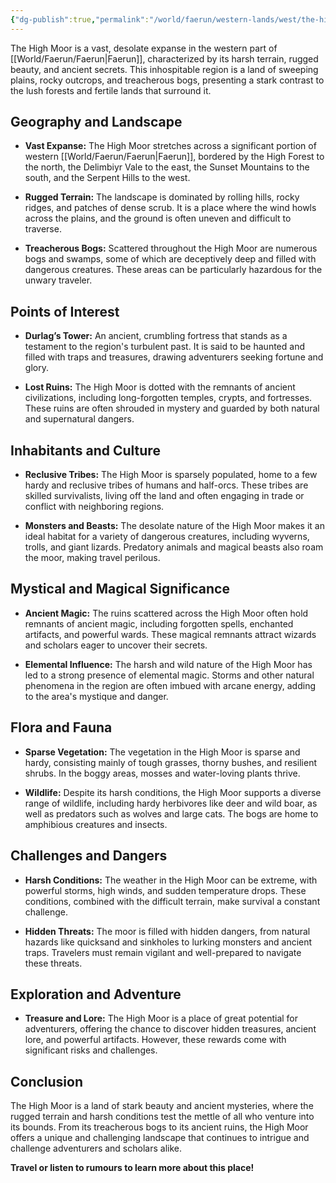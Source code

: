 ```yaml
---
{"dg-publish":true,"permalink":"/world/faerun/western-lands/west/the-high-moor/"}
---
```


The High Moor is a vast, desolate expanse in the western part of [[World/Faerun/Faerun\|Faerun]], characterized by its harsh terrain, rugged beauty, and ancient secrets. This inhospitable region is a land of sweeping plains, rocky outcrops, and treacherous bogs, presenting a stark contrast to the lush forests and fertile lands that surround it.

## Geography and Landscape

- **Vast Expanse:** The High Moor stretches across a significant portion of western [[World/Faerun/Faerun\|Faerun]], bordered by the High Forest to the north, the Delimbiyr Vale to the east, the Sunset Mountains to the south, and the Serpent Hills to the west.

- **Rugged Terrain:** The landscape is dominated by rolling hills, rocky ridges, and patches of dense scrub. It is a place where the wind howls across the plains, and the ground is often uneven and difficult to traverse.

- **Treacherous Bogs:** Scattered throughout the High Moor are numerous bogs and swamps, some of which are deceptively deep and filled with dangerous creatures. These areas can be particularly hazardous for the unwary traveler.

## Points of Interest

- **Durlag’s Tower:** An ancient, crumbling fortress that stands as a testament to the region's turbulent past. It is said to be haunted and filled with traps and treasures, drawing adventurers seeking fortune and glory.

- **Lost Ruins:** The High Moor is dotted with the remnants of ancient civilizations, including long-forgotten temples, crypts, and fortresses. These ruins are often shrouded in mystery and guarded by both natural and supernatural dangers.

## Inhabitants and Culture

- **Reclusive Tribes:** The High Moor is sparsely populated, home to a few hardy and reclusive tribes of humans and half-orcs. These tribes are skilled survivalists, living off the land and often engaging in trade or conflict with neighboring regions.

- **Monsters and Beasts:** The desolate nature of the High Moor makes it an ideal habitat for a variety of dangerous creatures, including wyverns, trolls, and giant lizards. Predatory animals and magical beasts also roam the moor, making travel perilous.

## Mystical and Magical Significance

- **Ancient Magic:** The ruins scattered across the High Moor often hold remnants of ancient magic, including forgotten spells, enchanted artifacts, and powerful wards. These magical remnants attract wizards and scholars eager to uncover their secrets.

- **Elemental Influence:** The harsh and wild nature of the High Moor has led to a strong presence of elemental magic. Storms and other natural phenomena in the region are often imbued with arcane energy, adding to the area's mystique and danger.

## Flora and Fauna

- **Sparse Vegetation:** The vegetation in the High Moor is sparse and hardy, consisting mainly of tough grasses, thorny bushes, and resilient shrubs. In the boggy areas, mosses and water-loving plants thrive.

- **Wildlife:** Despite its harsh conditions, the High Moor supports a diverse range of wildlife, including hardy herbivores like deer and wild boar, as well as predators such as wolves and large cats. The bogs are home to amphibious creatures and insects.

## Challenges and Dangers

- **Harsh Conditions:** The weather in the High Moor can be extreme, with powerful storms, high winds, and sudden temperature drops. These conditions, combined with the difficult terrain, make survival a constant challenge.

- **Hidden Threats:** The moor is filled with hidden dangers, from natural hazards like quicksand and sinkholes to lurking monsters and ancient traps. Travelers must remain vigilant and well-prepared to navigate these threats.

## Exploration and Adventure

- **Treasure and Lore:** The High Moor is a place of great potential for adventurers, offering the chance to discover hidden treasures, ancient lore, and powerful artifacts. However, these rewards come with significant risks and challenges.

## Conclusion

The High Moor is a land of stark beauty and ancient mysteries, where the rugged terrain and harsh conditions test the mettle of all who venture into its bounds. From its treacherous bogs to its ancient ruins, the High Moor offers a unique and challenging landscape that continues to intrigue and challenge adventurers and scholars alike.

**Travel or listen to rumours to learn more about this place!**